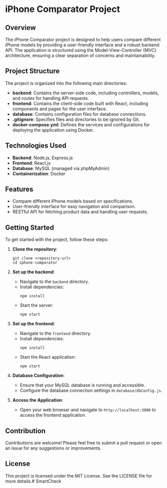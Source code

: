 # iPhone Comparator Project

## Overview
The iPhone Comparator project is designed to help users compare different iPhone models by providing a user-friendly interface and a robust backend API. The application is structured using the Model-View-Controller (MVC) architecture, ensuring a clear separation of concerns and maintainability.

## Project Structure
The project is organized into the following main directories:

- **backend**: Contains the server-side code, including controllers, models, and routes for handling API requests.
- **frontend**: Contains the client-side code built with React, including components and pages for the user interface.
- **database**: Contains configuration files for database connections.
- **.gitignore**: Specifies files and directories to be ignored by Git.
- **docker-compose.yml**: Defines the services and configurations for deploying the application using Docker.

## Technologies Used
- **Backend**: Node.js, Express.js
- **Frontend**: React.js
- **Database**: MySQL (managed via phpMyAdmin)
- **Containerization**: Docker

## Features
- Compare different iPhone models based on specifications.
- User-friendly interface for easy navigation and comparison.
- RESTful API for fetching product data and handling user requests.

## Getting Started
To get started with the project, follow these steps:

1. **Clone the repository**:
   ```
   git clone <repository-url>
   cd iphone-comparator
   ```

2. **Set up the backend**:
   - Navigate to the `backend` directory.
   - Install dependencies:
     ```
     npm install
     ```
   - Start the server:
     ```
     npm start
     ```

3. **Set up the frontend**:
   - Navigate to the `frontend` directory.
   - Install dependencies:
     ```
     npm install
     ```
   - Start the React application:
     ```
     npm start
     ```

4. **Database Configuration**:
   - Ensure that your MySQL database is running and accessible.
   - Configure the database connection settings in `database/dbConfig.js`.

5. **Access the Application**:
   - Open your web browser and navigate to `http://localhost:3000` to access the frontend application.

## Contribution
Contributions are welcome! Please feel free to submit a pull request or open an issue for any suggestions or improvements.

## License
This project is licensed under the MIT License. See the LICENSE file for more details.# SmartCheck
